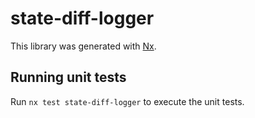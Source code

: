 # state-diff-logger

This library was generated with [Nx](https://nx.dev).

## Running unit tests

Run `nx test state-diff-logger` to execute the unit tests.
